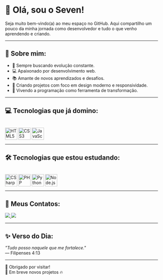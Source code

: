 # 👋 Olá, sou o Seven!

Seja muito bem-vindo(a) ao meu espaço no GitHub. Aqui compartilho um pouco da minha jornada como desenvolvedor e tudo o que venho aprendendo e criando.

---

## 🚀 Sobre mim:
- 🎯 Sempre buscando evolução constante.
- 💻 Apaixonado por desenvolvimento web.
- 📚 Amante de novos aprendizados e desafios.
- 🎨 Criando projetos com foco em design moderno e responsividade.
- 🙌 Vivendo a programação como ferramenta de transformação.

---

## 💻 Tecnologias que já domino:
<div style="display: inline_block"><br/>
  <img align="center" alt="HTML5" height="40" width="40" src="https://cdn.jsdelivr.net/gh/devicons/devicon/icons/html5/html5-original.svg">
  <img align="center" alt="CSS3" height="40" width="40" src="https://cdn.jsdelivr.net/gh/devicons/devicon/icons/css3/css3-original.svg">
  <img align="center" alt="JavaScript" height="40" width="40" src="https://cdn.jsdelivr.net/gh/devicons/devicon/icons/javascript/javascript-original.svg">
</div>

---

## 🛠️ Tecnologias que estou estudando:
<div style="display: inline_block"><br/>
  <img align="center" alt="CSharp" height="40" width="40" src="https://cdn.jsdelivr.net/gh/devicons/devicon/icons/csharp/csharp-original.svg">
  <img align="center" alt="PHP" height="40" width="40" src="https://cdn.jsdelivr.net/gh/devicons/devicon/icons/php/php-original.svg">
  <img align="center" alt="Python" height="40" width="40" src="https://cdn.jsdelivr.net/gh/devicons/devicon/icons/python/python-original.svg">
  <img align="center" alt="Node.js" height="40" width="40" src="https://cdn.jsdelivr.net/gh/devicons/devicon/icons/nodejs/nodejs-original.svg">
</div>

---

## 📲 Meus Contatos:
<div>
  <a href="https://www.instagram.com/
sev7n.frontend" target="_blank">
    <img src="https://img.shields.io/badge/Instagram-E4405F?style=for-the-badge&logo=instagram&logoColor=white" target="_blank">
  </a>
  
  <a href="https://www.linkedin.com/in/joão-pereira-5b42aa361" target="_blank">
    <img src="https://img.shields.io/badge/LinkedIn-0077B5?style=for-the-badge&logo=linkedin&logoColor=white" target="_blank">
  </a>
</div>

---

## ✨ Verso do Dia:
_"Tudo posso naquele que me fortalece."_  
— Filipenses 4:13

---

👀 Obrigado por visitar!  
📌 Em breve novos projetos 🔥

